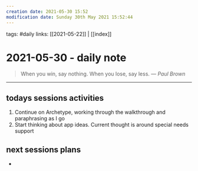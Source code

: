 ```yaml
---
creation date: 2021-05-30 15:52
modification date: Sunday 30th May 2021 15:52:44
---
```

tags: #daily 
links: [[2021-05-22]] | [[index]]

# 2021-05-30 - daily note

> When you win, say nothing. When you lose, say less.
> &mdash; <cite>Paul Brown</cite>

---

## todays sessions activities

1. Continue on Archetype, working through the walkthrough and paraphrasing as I go
2. Start thinking about app ideas.  Current thought is around special needs support

## next sessions plans
- 